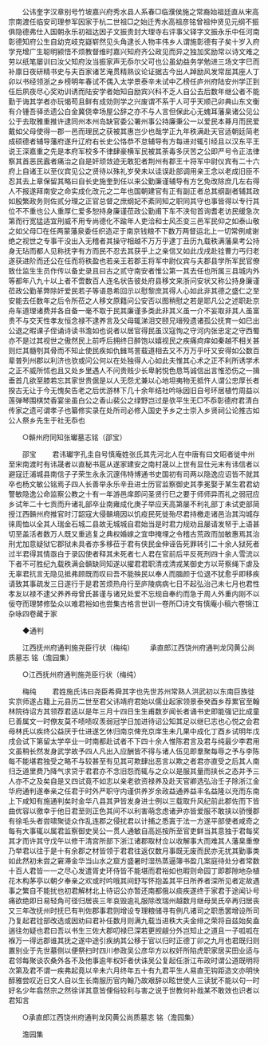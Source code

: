 <!-- { "loadSidebar": true } -->
　　公讳奎字汉章别号竹坡嘉兴府秀水县人系春□临濮侯施之常裔始祖廷直从宋高宗南渡任临安司理参军因家于杭二世祖□之始迁秀水高祖彦铭曾祖仲贤见元纲不振俱隐德弗仕入国朝永乐初祖达因子文振贵封大理寺右评事父铎字文振永乐中任河南彰德知府公生自幼克岐克嶷崭然见头角逮长人物丰伟乡人谓施彰德有子矣十岁入府学充增广生聪明颍悟不烦教督维时嘉兴知府齐公政见而异之独加奖励常以诗文难之劳以纸笔屡训曰汝父知府汝当振家声无忝尔父可也公虽幼益务学勉进三场文字巳而补廪日夜研精书史与夫百家诸艺淹贯精熟议论证据古今出人踔励风发常屈其座人丁卯以书经领浙之乡榜明年春试不偶入太学景泰辛未试中乙榜任庐州府陆安州学正到任后夙夜尽心奖劝训诱而陆安学者始知自励宾兴科不乏人自公去后数年继公者不能勤于诲其学者亦玩愒苟且鲜有成効则学之兴废谓不系于人可乎天顺己卯典山东文衡有介锺吾驿丞遗公白金冀侥幸场屋公辞之亦不与人言但保此心无媿耳藩臬诸公见公公于去取雅重推许逮同州本州岛缺官委公署州事公持廉秉公一以爱民本朞月而民爱戴如父母使得一郡一邑而理民之获被其惠岂少也哉学正九年秩满赴天官适朝廷简老成硕德者辅导藩府遂升辽府右长史公恪恭不怠辅导有方每进对辄引经且以汉东平王说王深嘉重之先是本府军校多不律肆豪横军民被其荼毒多厌苦之公即严号令正法律察其首恶民蠧者痛治之自是奸顽敛迹无敢犯者荆州有郡王十将军中尉仪宾有二十六府上自诸王以至仪宾见公之贤待以殊礼岁癸未以诖误赴部调用亲王念以老成旧臣不忍其去上章保留其略曰自长史施奎到任以来公勤廉谨辅导有方乞免改除庶几左右得人不报遂拜南安之命实成化改元之二年也国朝建官有正有副正者总其纲副者辅其政如殷繁政务则佐贰分理之正官总督之庶纲妃不紊同知之职同其守也事皆得以专行其位不不重也公人重厚仁爱多恕持身廉谨莅政公勤甫下车不浃旬首询耆老访民缓急次第而行宽猛适宜刑威不用专尚德化不踰年人吏洽和士风丕变三邑军民仰之如泰山敬之如父母□在任两蒙藩泉委任织造疋于南京钱粮不下数万两督运北上一切常例咸谢绝之视世之专事干没出入无稽者其操守相越不万万乎逮丁丑历九载秩满藩臬考公持身无玷而都人见称抚字有方而民不忍去其获乎上之亲信又如此戊戌赴铨曹力丐归老遂获进阶而还公在任而将秩盈也若亲王若郡王将军中尉仪宾与夫郡县学所军民官僚致仕监生生员作传以备史录且曰古之贰守南安者惟公第一其去任也所属三县城内外等都年八九十以上者不啻数百人连名状告彼处府县移文来浙问安状又称公持身廉谨莅政公勤革弊除奸爱民若子等语恳希回示以慰黎庶其得人心如此非其德之盛仁之至安能去任数年之后令所莅之人移文原籍问公安否以图稍慰之若是耶凡公之述职赴京舟车道理诸费并各自备一毫不取于民其廉谨多类此非其义虽一介不妄取非其人虽富贵不与交天性孝友恒念禄不逮养言及父母辄涕泪交颐兄瑨殁遗诸孤公抚育一如巳出公退之暇课子侄诵诗读书澹如也说者以居官得民虽汉寇恂之守河内张忠定之守西蜀亦不是过其视世之傲然民上前呼后拥终日醉饱以嬉视民之疾痛疴痒如秦越不相关甚则烂其髓刳其骨而不知止使民疾如仇雠骂詈载道相去又不万万乎吁又安得如公数百辈普列州郡以利济也欤或问公何以在处独得人心如此夫惟其心术之正不利所诱学术之正不威所怵也且又处乡里遇人不问贵贱少长卑躬悦色恳笃诚信出言惟恐伤之一揖垂首几欲至膝若忘其家世贵倨是以人无怨尤兼以心地坦夷物无抵忤人谓公忠厚长者揆古无让于今无愧矣告老之后优游林下几十余年结社吟咏因旧自号环居植竹周益以莲弹琴围棋焚香宴坐虽白公之香山裴公之绿野岂过是欤平生无□不忝彰德府君清白传家之遗可谓孝子也纂修实录在处所司必修入国史予乡之士崇入乡贤祠公论推古如公人祭乡先生于社无忝也 

　　○贑州府同知张瓛墓志铭（邵宝） 

　　邵宝 
　　君讳瓛字孔圭自号慎庵姓张氏其先河北人在中唐有曰文昭者徙中州至宋南渡时有讳晟者以直秘书扈从遂家建安之南村晟以上世有显仕元末有讳信者以避寇迁浦城县南信子子荣生永永沉邃伟特博通书史国初有司两以隐逸应诏皆不就其卒也杨文敏公铭焉子四人长善举永乐辛丑进士历官监察御史其季冕娶于某生君君幼警敏隐逸公命监察公教之十有一年游邑庠即问圣贤行巳之要于师师异而礼之弱冠应乡试年二十七贡而升诸礼部卒业南雍成化庚子举应天高第屡不利礼部丁未试吏部简授江西贑州府推官时汀韶寇大侵贑境因以饥疫民死徙殆尽君持檄走诸邑治其沟城存徕周恤以全其人瑞金石城二县故无城城自君始当是时君力规劝且屡请发帑于上语甚切至盖活者数万人既又重逃复之典权婚嫁之宜申掩埋之令稽古荒政而加敏惠焉其治刑尤加意疑狱它郡狱未具者亦多移莅于君有侠民金伸诬告死罪转引二十余人狱死者过半君得其情亟白于录囚使者释其未死者七人君在官前后平反死刑四十余人雪流以下者不可胜纪九载秩满会贑缺同知遂以擢君君职清戎清戎某御史方以苛察绳下虐及无辜君抗言无隐见抵弗顾既而叹曰吾不能殃民以奉人而腼颜于位退不犹愈乎即移疾请致其事疏发三日遂行于是君苦烦热舟行至庐陵病病七日不起弘治己未七月也君性孝友以禄不逮父养养母曾氏甚谨与诸兄处爱不忘规自奉约而急于周人外重内刚不以佞夺而理棼修坠众以难君裕如也尝集古格言世训一卷所□诗文有慎庵小稿六卷锦江杂咏四卷藏于家 

　　◆通判 

　　江西抚州府通判施尧臣行状（梅纯） 
　　承直郎江西饶州府通判龙冈黄公尚质墓志 铭（澹园集） 

　　○江西抚州府通判施尧臣行状（梅纯） 

　　梅纯 
　　君姓施氏讳曰尧臣希舜其字也先世苏州常熟人洪武初以东南巨族徙实京师遂占籍上元县历二世至君父讳靖府君始以儒业起家领景泰癸酉乡荐累官至翰林院待诏方其领荐君适以是年三月十四日生生甫数岁闻长者诵书史即能强记比成童巳善属文一时僚友莫不啧啧叹羡弱冠学日加进待诏公知其足以继巳志也心悦之会君母林氏以疾终公益厌于仕进遂乞休归南京俾充京庠生未几果中成化丁酉乡试明年戊戌会试下第留太学卒业一时南都赴试者不下四十余人惟陈君言及君与纯最少李君用文虽稍长然发身武学故予四人凡出入应酬皆不得与诸人伍见即羣聚每辱之予与李陈每不能堪君独受之略不与较甚至有见其可欺肆出恶言以欺之者君亦直受之后其人南归乏道里费乃降气求贷于君君亦不念旧怨而辄与之众以是服其量而挟长之态并予三人亦不之及矣自是又四试竟不如志以亲老欲资禄养及赴天官卿选弘治壬子除浙江金华府通判遂奉亲之任君于时外严职守内谨供养岁余政益通养益丰名益隆以充而东南上下咸知有施通判矣时金华八县其尹皆发身进士例以三载取升风纪前此郡佐而下皆曲优容以徼幸于他日君至则正色其间不以利害萌念虑诸尹亦皆爱服不敢挟以骄慢郡有徐毛头者尝啸聚徒众作乱连郡之侵扰君以计捕之悉寘于法一方遂平部使者咸奇之每有大事辄以属君监察御史吴公一贯人通敏自高廵按所至官吏鲜当其意独于君每奖其才而许其守戊午以修干清宫所部下浙江诸郡取材佥以收解事大而难其人藩臬重僚乃举君以往于是十有余郡之材皆领于君君往返仅数月事既无废而民亦无扰其勤事类如此然初未尝之窘滞金华当山水之窟方盛暑时湿热蒸逼簿书盈几案庭待处分者常数十百人君皆一一之尽心发遣胥史环侍皆不能堪而君裕如也暇则命园丁即郡隙地杂植花木构茅亭以朝夕奉亲之欢或时吟哦其间舒写怀抱盖其平日所养者深所见者定故遇事之繁自不能扰也初君解材北上待诏公亦暂还南都俄以痰疾遂终于家君于途闻讣号痛欲绝即日易轻角可径归居丧三年哀毁逾礼服除改瑞州越数月继母吴氏卒再归居丧又三年改抚州时抚巳有判佐郡事君则增设专理粮储寻有例凡诸司之职悉罢增设所司乃复起君铨部改选或因劝曰君补任数月则满九载当进秩大夫金绯之荣将自兹始矣盍遄往勿疑也君曰吾以书生三佐大郡叨禄巳深若更觊觎分外岂知止之道且一子呱呱在褓万一得远郡谁其抚之遂中途引疾纳其公移于官以归时正德丁卯之九月也君既归则置别业于先世墓侧以便祭扫时四川参政吴公彦华方以权奸所陷虎职家居买田业适与君邻每聚谈农桑外各不及他事逾年权奸者伏诛吴公复起任浙江布政时谓公道既明将次第及君不谓一疾弗起竟以辛未六月终年五十有九君平生人易直无钩距造文亦明快醇雅尝叹近日文人自以生长南服历官内翰乃故艰辞以眩世使人三读犹不能以句一时好名少年翕然宗之然徐详其意皆俚俗较利与害之说于世教何补哉某不敢效也识者以君知言 

　　○承直郎江西饶州府通判龙冈黄公尚质墓志 铭（澹园集） 

　　澹园集 
